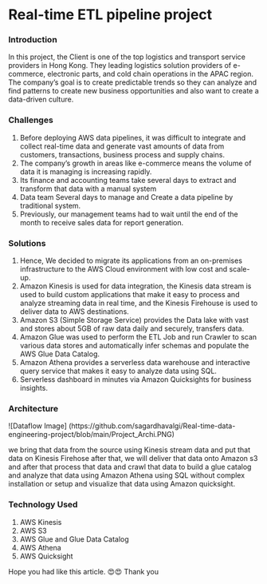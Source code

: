 # Real-time ETL pipeline project

<h3 align="left">Introduction</h3>

In this project, the Client is one of the top logistics and transport service providers in Hong Kong. They leading logistics solution providers of e-commerce, electronic parts, and cold chain operations in the APAC region. The company’s goal is to create predictable trends so they can analyze and find patterns to create new business opportunities and also want to create a data-driven culture.

<h3 align="left">Challenges</h3>

1. Before deploying AWS data pipelines, it was difficult to integrate and collect real-time data and generate vast amounts of data from customers, transactions,
business process and supply chains.
2. The company’s growth in areas like e-commerce means the volume of data it is managing is increasing rapidly.
3. Its finance and accounting teams take several days to extract and transform that data with a manual system
4. Data team Several days to manage and Create a data pipeline by traditional system.
5. Previously, our management teams had to wait until the end of the month to receive sales data for report generation.

<h3 align="left">Solutions</h3>

1. Hence, We decided to migrate its applications from an on-premises infrastructure to the AWS Cloud environment with low cost and scale-up.
2. Amazon Kinesis is used for data integration, the Kinesis data stream is used to build custom applications that make it easy to process and analyze streaming data in real time, and the Kinesis Firehouse is used to deliver data to AWS destinations.
3. Amazon S3 (Simple Storage Service) provides the Data lake with vast and stores about 5GB of raw data daily and securely, transfers data.
4. Amazon Glue was used to perform the ETL Job and run Crawler to scan various data stores and automatically infer schemas and populate the AWS Glue Data Catalog.
5. Amazon Athena provides a serverless data warehouse and interactive query service that makes it easy to analyze data using SQL.
6. Serverless dashboard in minutes via Amazon Quicksights for business insights.

<h3 align="left">Architecture</h3>
![Dataflow Image] (https://github.com/sagardhavalgi/Real-time-data-engineering-project/blob/main/Project_Archi.PNG)


we bring that data from the source using Kinesis stream data and put that data on Kinesis Firehose after that, we will deliver that data onto Amazon s3 and after that process that data and crawl that data to build a glue catalog and analyze that data using Amazon Athena using SQL without complex installation or setup and visualize that data using Amazon quicksight.

<h3 align="left">Technology Used</h3>

1. AWS Kinesis
2. AWS S3
3. AWS Glue and Glue Data Catalog
4. AWS Athena
5. AWS Quicksight


Hope you had like this article. 😍😍 Thank you
